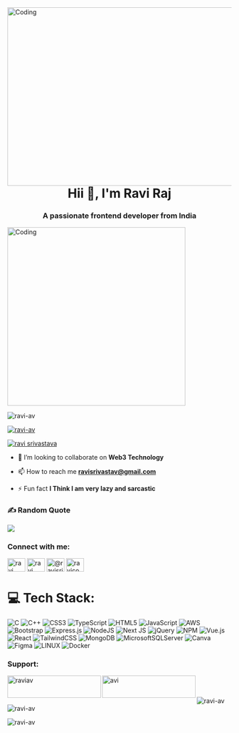 <img align="right" alt="Coding" width="1000" height="400" src="https://propulsive.in/assets/img/service-icon/web.gif">


<h1 align="center">Hii 👋, I'm Ravi Raj</h1>
<h3 align="center">A passionate frontend developer from India</h3>
<img align="center" alt="Coding" width="400" height="400"src="https://miro.medium.com/v2/resize:fit:2000/1*-ntL3Dsvc-dJ5cLGRtSuEw.gif">


<p align="left"> <img src="https://komarev.com/ghpvc/?username=ravi-av&label=Profile%20views&color=0e75b6&style=flat" alt="ravi-av" /> </p>

<p align="left"> <a href="https://github.com/ryo-ma/github-profile-trophy"><img src="https://github-profile-trophy.vercel.app/?username=ravi-av" alt="ravi-av" /></a> </p>

<p align="left"> <a href="https://twitter.com/ravi srivastava" target="blank"><img src="https://img.shields.io/twitter/follow/ravi srivastava?logo=twitter&style=for-the-badge" alt="ravi srivastava" /></a> </p>

- 👯 I’m looking to collaborate on **Web3 Technology**

- 📫 How to reach me **ravisrivastav@gmail.com**

- ⚡ Fun fact **I Think I am very lazy and sarcastic**

### ✍️ Random Quote
![](https://quotes-github-readme.vercel.app/api?type=horizontal&theme=radical)

<h3 align="left">Connect with me:</h3>
<p align="left">
<a href="https://twitter.com/ravi srivastava" target="blank"><img align="center" src="https://raw.githubusercontent.com/rahuldkjain/github-profile-readme-generator/master/src/images/icons/Social/twitter.svg" alt="ravi srivastava" height="30" width="40" /></a>
<a href="https://linkedin.com/in/ravi srivastav" target="blank"><img align="center" src="https://raw.githubusercontent.com/rahuldkjain/github-profile-readme-generator/master/src/images/icons/Social/linked-in-alt.svg" alt="ravi srivastav" height="30" width="40" /></a>
<a href="https://www.hackerrank.com/@ravisrivastav261" target="blank"><img align="center" src="https://raw.githubusercontent.com/rahuldkjain/github-profile-readme-generator/master/src/images/icons/Social/hackerrank.svg" alt="@ravisrivastav261" height="30" width="40" /></a>
<a href="https://www.leetcode.com/ravicode" target="blank"><img align="center" src="https://raw.githubusercontent.com/rahuldkjain/github-profile-readme-generator/master/src/images/icons/Social/leet-code.svg" alt="ravicode" height="30" width="40" /></a>
</p>

# 💻 Tech Stack:
![C](https://img.shields.io/badge/c-%2300599C.svg?style=for-the-badge&logo=c&logoColor=white) ![C++](https://img.shields.io/badge/c++-%2300599C.svg?style=for-the-badge&logo=c%2B%2B&logoColor=white) ![CSS3](https://img.shields.io/badge/css3-%231572B6.svg?style=for-the-badge&logo=css3&logoColor=white) ![TypeScript](https://img.shields.io/badge/typescript-%23007ACC.svg?style=for-the-badge&logo=typescript&logoColor=white) ![HTML5](https://img.shields.io/badge/html5-%23E34F26.svg?style=for-the-badge&logo=html5&logoColor=white) ![JavaScript](https://img.shields.io/badge/javascript-%23323330.svg?style=for-the-badge&logo=javascript&logoColor=%23F7DF1E) ![AWS](https://img.shields.io/badge/AWS-%23FF9900.svg?style=for-the-badge&logo=amazon-aws&logoColor=white) ![Bootstrap](https://img.shields.io/badge/bootstrap-%23563D7C.svg?style=for-the-badge&logo=bootstrap&logoColor=white) ![Express.js](https://img.shields.io/badge/express.js-%23404d59.svg?style=for-the-badge&logo=express&logoColor=%2361DAFB) ![NodeJS](https://img.shields.io/badge/node.js-6DA55F?style=for-the-badge&logo=node.js&logoColor=white) ![Next JS](https://img.shields.io/badge/Next-black?style=for-the-badge&logo=next.js&logoColor=white) ![jQuery](https://img.shields.io/badge/jquery-%230769AD.svg?style=for-the-badge&logo=jquery&logoColor=white) ![NPM](https://img.shields.io/badge/NPM-%23000000.svg?style=for-the-badge&logo=npm&logoColor=white) ![Vue.js](https://img.shields.io/badge/vuejs-%2335495e.svg?style=for-the-badge&logo=vuedotjs&logoColor=%234FC08D) ![React](https://img.shields.io/badge/react-%2320232a.svg?style=for-the-badge&logo=react&logoColor=%2361DAFB) ![TailwindCSS](https://img.shields.io/badge/tailwindcss-%2338B2AC.svg?style=for-the-badge&logo=tailwind-css&logoColor=white) ![MongoDB](https://img.shields.io/badge/MongoDB-%234ea94b.svg?style=for-the-badge&logo=mongodb&logoColor=white) ![MicrosoftSQLServer](https://img.shields.io/badge/Microsoft%20SQL%20Sever-CC2927?style=for-the-badge&logo=microsoft%20sql%20server&logoColor=white) ![Canva](https://img.shields.io/badge/Canva-%2300C4CC.svg?style=for-the-badge&logo=Canva&logoColor=white) 	![Figma](https://img.shields.io/badge/figma-%23F24E1E.svg?style=for-the-badge&logo=figma&logoColor=white) ![LINUX](https://img.shields.io/badge/Linux-FCC624?style=for-the-badge&logo=linux&logoColor=black) ![Docker](https://img.shields.io/badge/docker-%230db7ed.svg?style=for-the-badge&logo=docker&logoColor=white)

<h3 align="left">Support:</h3>
<p><a href="https://www.buymeacoffee.com/raviav"> <img align="left" src="https://cdn.buymeacoffee.com/buttons/v2/default-yellow.png" height="50" width="210" alt="raviav" /></a><a href="https://ko-fi.com/avi"> <img align="left" src="https://cdn.ko-fi.com/cdn/kofi3.png?v=3" height="50" width="210" alt="avi" /></a></p><br><br>

<p><img align="left" src="https://github-readme-stats.vercel.app/api/top-langs?username=ravi-av&show_icons=true&locale=en&layout=compact" alt="ravi-av" /></p>

<p>&nbsp;<img align="center" src="https://github-readme-stats.vercel.app/api?username=ravi-av&show_icons=true&locale=en" alt="ravi-av" /></p>

<p><img align="center" src="https://github-readme-streak-stats.herokuapp.com/?user=ravi-av&" alt="ravi-av" /></p>
